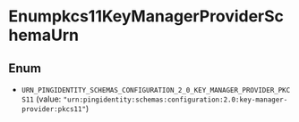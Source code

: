 

# Enumpkcs11KeyManagerProviderSchemaUrn

## Enum


* `URN_PINGIDENTITY_SCHEMAS_CONFIGURATION_2_0_KEY_MANAGER_PROVIDER_PKCS11` (value: `"urn:pingidentity:schemas:configuration:2.0:key-manager-provider:pkcs11"`)



